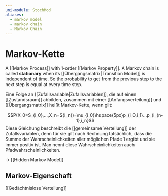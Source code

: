 ```yaml
---
uni-module: StochMod
aliases:
  - markov model
  - markov chain
  - Markov Chain
---
```


# Markov-Kette

A [[Markov Process]] with 1-order [[Markov Property]]. A Markov chain is called **stationary** when its [[Übergangsmatrix|Transition Model]] is independent of time. So the probability to get from the previous step to the next step is equal at every time step.

Eine Folge an [[Zufallsvariable|Zufallsvariablen]], die auf einen [[Zustandsraum]] abbilden, zusammen mit einer [[Anfangsverteilung]] und [[Übergangsmatrix]] heißt Markov-Kette, wenn gilt:

$$P(X_0=S_{i_0},...,X_n=S{i_n})=\nu_{i_0}\hspace{5px}p_{i_0,i_1}...p_{i_{n-1},i_n}$$
Diese Gleichung beschreibt die [[gemeinsame Verteilung]] der Zufallsvariablen, denn für sie gilt nach Rechnung tatsächlich, dass die Summe der Wahrscheinlichkeiten aller möglichen Pfade 1 ergibt und sie immer positiv ist.
Man nennt diese Wahrscheinlichkeiten auch Pfadwahrscheinlichkeiten.

→ [[Hidden Markov Model]]

## Markov-Eigenschaft

[[Gedächtnislose Verteilung]]
